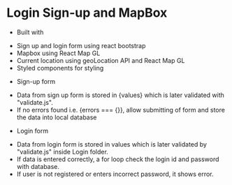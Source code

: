 # Login Sign-up and MapBox

- Built with

* Sign up and login form using react bootstrap
* Mapbox using React Map GL
* Current location using geoLocation API and React Map GL
* Styled components for styling

- Sign-up form

* Data from sign up form is stored in {values} which is later validated with "validate.js".
* If no errors found i.e. {errors === {}}, allow submitting of form and store the data into local database

- Login form

* Data from login form is stored in values which is later validated by "validate.js" inside Login folder.
* If data is entered correctly, a for loop check the login id and password with database.
* If user is not registered or enters incorrect password, it shows error.
